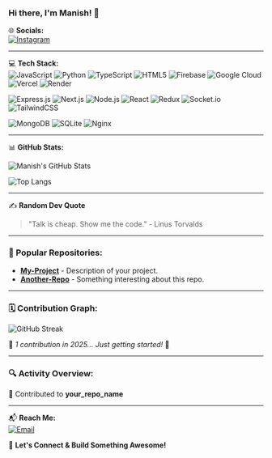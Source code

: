 ### Hi there, I'm Manish! 👋

🌐 **Socials:**  
[![Instagram](https://img.shields.io/badge/Instagram-%23E4405F.svg?style=for-the-badge&logo=instagram&logoColor=white)](your_instagram_link)  

---

💻 **Tech Stack:**  
![JavaScript](https://img.shields.io/badge/JavaScript-%23F7DF1E.svg?style=for-the-badge&logo=javascript&logoColor=black) ![Python](https://img.shields.io/badge/Python-%233776AB.svg?style=for-the-badge&logo=python&logoColor=white) ![TypeScript](https://img.shields.io/badge/TypeScript-%23007ACC.svg?style=for-the-badge&logo=typescript&logoColor=white) ![HTML5](https://img.shields.io/badge/HTML5-%23E34F26.svg?style=for-the-badge&logo=html5&logoColor=white) ![Firebase](https://img.shields.io/badge/Firebase-%23FFCA28.svg?style=for-the-badge&logo=firebase&logoColor=black) ![Google Cloud](https://img.shields.io/badge/Google%20Cloud-%234285F4.svg?style=for-the-badge&logo=google-cloud&logoColor=white) ![Vercel](https://img.shields.io/badge/Vercel-%23000000.svg?style=for-the-badge&logo=vercel&logoColor=white) ![Render](https://img.shields.io/badge/Render-%2300A8E1.svg?style=for-the-badge&logo=render&logoColor=white)

![Express.js](https://img.shields.io/badge/Express.js-%23000000.svg?style=for-the-badge&logo=express&logoColor=white) ![Next.js](https://img.shields.io/badge/Next.js-%23000000.svg?style=for-the-badge&logo=nextdotjs&logoColor=white) ![Node.js](https://img.shields.io/badge/Node.js-%23339933.svg?style=for-the-badge&logo=node.js&logoColor=white) ![React](https://img.shields.io/badge/React-%2361DAFB.svg?style=for-the-badge&logo=react&logoColor=black) ![Redux](https://img.shields.io/badge/Redux-%23764ABC.svg?style=for-the-badge&logo=redux&logoColor=white) ![Socket.io](https://img.shields.io/badge/Socket.io-%23010101.svg?style=for-the-badge&logo=socket.io&logoColor=white) ![TailwindCSS](https://img.shields.io/badge/TailwindCSS-%2306B6D4.svg?style=for-the-badge&logo=tailwindcss&logoColor=white)

![MongoDB](https://img.shields.io/badge/MongoDB-%2347A248.svg?style=for-the-badge&logo=mongodb&logoColor=white) ![SQLite](https://img.shields.io/badge/SQLite-%23003B57.svg?style=for-the-badge&logo=sqlite&logoColor=white) ![Nginx](https://img.shields.io/badge/Nginx-%23009639.svg?style=for-the-badge&logo=nginx&logoColor=white)

---

📊 **GitHub Stats:**

![Manish's GitHub Stats](https://github-readme-stats.vercel.app/api?username=your_github_username&show_icons=true&theme=dark)

![Top Langs](https://github-readme-stats.vercel.app/api/top-langs/?username=your_github_username&layout=compact&theme=dark)

---

✍️ **Random Dev Quote**

> "Talk is cheap. Show me the code." - Linus Torvalds

---

### 🚀 Popular Repositories:

- [**My-Project**](https://github.com/your_github_username/my-project) - Description of your project.
- [**Another-Repo**](https://github.com/your_github_username/another-repo) - Something interesting about this repo.

---

### 🗓️ Contribution Graph:

![GitHub Streak](https://github-readme-streak-stats.herokuapp.com/?user=your_github_username&theme=dark)

📅 *1 contribution in 2025... Just getting started!* 🚀

---

### 🔍 Activity Overview:
📌 Contributed to **your_repo_name**

---

📬 **Reach Me:**  
[![Email](https://img.shields.io/badge/Email-%23D14836.svg?style=for-the-badge&logo=gmail&logoColor=white)](mailto:your_email@example.com)


🚀 **Let's Connect & Build Something Awesome!**
